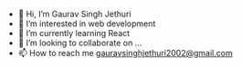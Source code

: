 - 👋 Hi, I’m Gaurav Singh Jethuri
- 👀 I’m interested in web development
- 🌱 I’m currently learning React
- 💞️ I’m looking to collaborate on ...
- 📫 How to reach me gauravsinghjethuri2002@gmail.com

<!---
EndGaurav/EndGaurav is a ✨ special ✨ repository because its `README.md` (this file) appears on your GitHub profile.
You can click the Preview link to take a look at your changes.
--->
